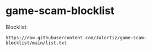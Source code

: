 # game-scam-blocklist

Blocklist:

`https://raw.githubusercontent.com/Julortiz/game-scam-blocklist/main/list.txt`
